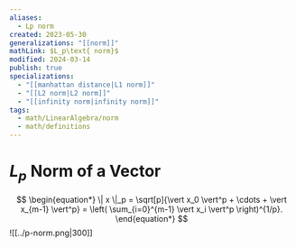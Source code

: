 ```yaml
---
aliases:
  - Lp norm
created: 2023-05-30
generalizations: "[[norm]]"
mathLink: $L_p\text{ norm}$
modified: 2024-03-14
publish: true
specializations:
  - "[[manhattan distance|L1 norm]]"
  - "[[L2 norm|L2 norm]]"
  - "[[infinity norm|infinity norm]]"
tags:
  - math/LinearAlgebra/norm
  - math/definitions
---
```


# $L_{p}$ Norm of a Vector
$$
\begin{equation*}
\| x \|_p = \sqrt[p]{\vert x_0 \vert^p + \cdots + \vert
x_{m-1} \vert^p} = \left( \sum_{i=0}^{m-1} \vert x_i 
\vert^p \right)^{1/p}.
\end{equation*}
$$
![[../p-norm.png|300]]